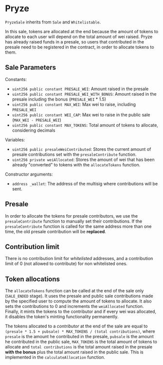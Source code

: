 # Pryze

`PryzeSale` inherits from `Sale` and `Whitelistable`.

In this sale, tokens are allocated at the end because the amount of tokens to allocate to each user will depend on the total amount of wei raised. Pryze has already raised funds in a presale, so users that contributed in the presale need to be registered in the contract, in order to allocate tokens to them.

## Sale Parameters

Constants:
* `uint256 public constant PRESALE_WEI`: Amount raised in the presale
* `uint256 public constant PRESALE_WEI_WITH_BONUS`: Amount raised in the presale including the bonus (`PRESALE_WEI` * 1.5)
* `uint256 public constant MAX_WEI`: Max wei to raise, including `PRESALE_WEI`
* `uint256 public constant WEI_CAP`: Max wei to raise in the public sale (`MAX_WEI - PRESALE_WEI`)
* `uint256 public constant MAX_TOKENS`: Total amount of tokens to allocate, considering decimals

Variables:
* `uint256 public presaleWeiContributed`: Stores the current amount of presale contributions set with the `presaleContribute` function.
* `uint256 private weiAllocated`: Stores the amount of wei that has been already "converted" to tokens with the `allocateTokens` function.

Constructor arguments:
* `address _wallet`: The address of the multisig where contributions will be sent.

## Presale

In order to allocate the tokens for presale contributors, we use the `presaleContribute` function to manually set their contributions. If the `presaleContribute` function is called for the same address more than one time, the old presale contribution will be **replaced**.

## Contribution limit

There is no contribution limit for *whitelisted* addresses, and a contribution limit of 0 (not allowed to contribute) for non whitelisted ones.

## Token allocations

The `allocateTokens` function can be called at the end of the sale only (`SALE_ENDED` stage). It uses the presale and public sale contributions made by the specified user to compute the amount of tokens to allocate. It also sets the contributions to 0 and increments the `weiAllocated` function. Finally, it mints the tokens to the contributor and if every wei was allocated, it disables the token's minting functionality permanently.

The tokens allocated to a *contributor* at the end of the sale are equal to `(presale * 1.5 + pubsale) * MAX_TOKENS / (total contributions)`, where `presale` is the amount he contributed in the presale, `pubsale` is the amount he contributed in the public sale, `MAX_TOKENS` is the total amount of tokens to allocate and `total contributions` is the total amount raised in the presale **with the bonus** plus the total amount raised in the public sale. This is implemented in the `calculateAllocation` function.
